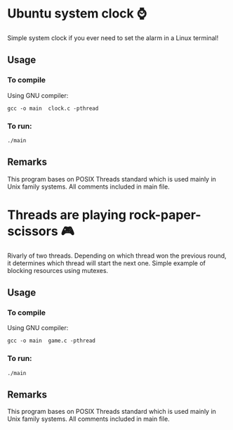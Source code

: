 # Ubuntu system clock ⌚
Simple system clock if you ever need to set the alarm in a Linux terminal!

## Usage
### To compile
Using GNU compiler:
```
gcc -o main  clock.c -pthread
```
### To run:
```
./main
```

## Remarks
This program bases on POSIX Threads standard which is used mainly in Unix family systems.
All comments included in main file.

# Threads are playing rock-paper-scissors 🎮
Rivarly of two threads. Depending on which thread won the previous round, it determines 
which thread will start the next one. Simple example of blocking resources using mutexes.

## Usage
### To compile
Using GNU compiler:
```
gcc -o main  game.c -pthread
```
### To run:
```
./main
```

## Remarks 
This program bases on POSIX Threads standard which is used mainly in Unix family systems.
All comments included in main file.
